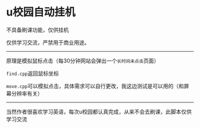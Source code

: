 # u校园自动挂机
不具备刷课功能，仅供挂机

仅供学习交流，严禁用于商业用途。

---

原理是模拟鼠标点击（每30分钟网站会弹出一个`长时间未点击`页面）

`find.cpp`返回鼠标坐标

`move.cpp`可以模拟点击，具体需求可以自行更改，我这边测试是可以用的（和屏幕分辨率有关）

---

当然作者很喜欢学习英语，每次u校园都认真完成，从来不会去刷课，此脚本仅供学习交流
